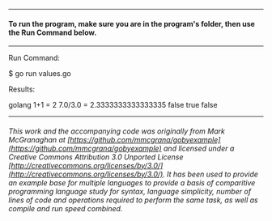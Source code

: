 ___
#### To run the program, make sure you are in the program's folder, then use the Run Command below.
___
Run Command:

$ go run values.go


Results:

golang
1+1 = 2
7.0/3.0 = 2.3333333333333335
false
true
false

___

###### This work and the accompanying code was originally from Mark McGranaghan at [https://github.com/mmcgrana/gobyexample](https://github.com/mmcgrana/gobyexample) and licensed under a Creative Commons Attribution 3.0 Unported License [http://creativecommons.org/licenses/by/3.0/](http://creativecommons.org/licenses/by/3.0/). It has been used to provide an example base for multiple languages to provide a basis of comparitive programming language study for syntax, language simplicity, number of lines of code and operations required to perform the same task, as well as compile and run speed combined.